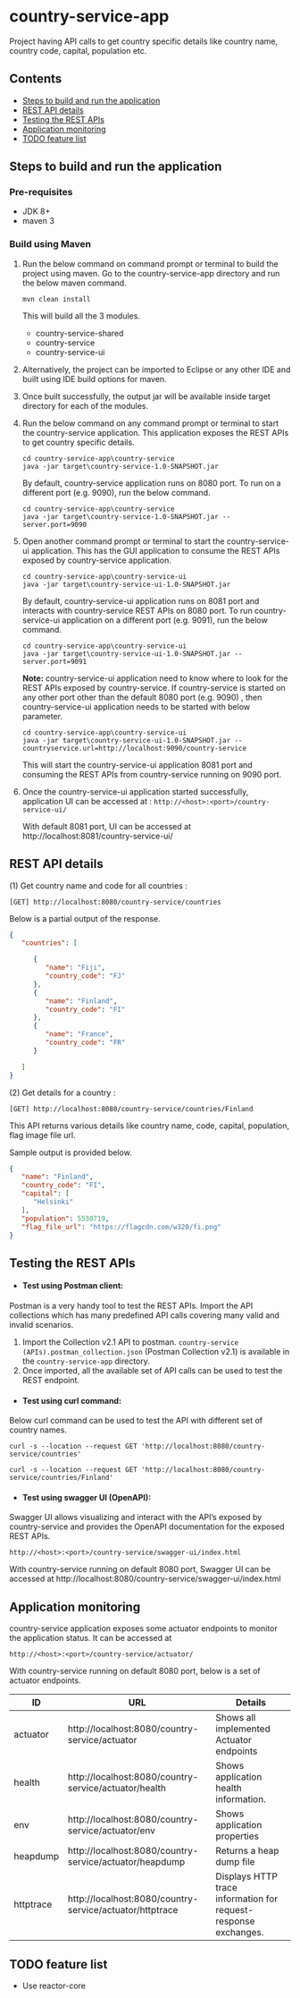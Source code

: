 # country-service-app

Project having API calls to get country specific details like country name, country code, capital, population etc.

## Contents
* [Steps to build and run the application](#steps-to-build-and-run-the-application)
* [REST API details](#rest-api-details)
* [Testing the REST APIs](#testing-the-rest-apis)
* [Application monitoring](#application-monitoring)
* [TODO feature list](#todo-feature-list)


## Steps to build and run the application

### Pre-requisites
- JDK 8+
- maven 3

### Build using Maven

1. Run the below command on command prompt or terminal to build the project using maven. 
   Go to the country-service-app directory and run the below maven command. 
   ````
   mvn clean install
   ````
   This will build all the 3 modules.
     - country-service-shared
     - country-service
     - country-service-ui

2. Alternatively, the project can be imported to Eclipse or any other IDE and built using IDE build options for maven.
3. Once built successfully, the output jar will be available inside target directory for each of the modules.
4. Run the below command on any command prompt or terminal to start the country-service application. 
   This application exposes the REST APIs to get country specific details. 
   ````
   cd country-service-app\country-service
   java -jar target\country-service-1.0-SNAPSHOT.jar
   ````
   By default, country-service application runs on 8080 port. To run on a different port (e.g. 9090), run the below command. 
   ````
   cd country-service-app\country-service
   java -jar target\country-service-1.0-SNAPSHOT.jar --server.port=9090
   ````
   
5. Open another command prompt or terminal to start the country-service-ui application. This has the GUI application 
   to consume the REST APIs exposed by country-service application.
   
   ````
   cd country-service-app\country-service-ui
   java -jar target\country-service-ui-1.0-SNAPSHOT.jar
   ````  
   By default, country-service-ui application runs on 8081 port and interacts with country-service REST APIs on 8080 port. 
   To run country-service-ui application on a different port (e.g. 9091), run the below command.
   ````
   cd country-service-app\country-service-ui
   java -jar target\country-service-ui-1.0-SNAPSHOT.jar --server.port=9091
   ````

   **Note:** country-service-ui application need to know where to look for the REST APIs exposed by country-service.
   If country-service is started on any other port other than the default 8080 port (e.g. 9090) ,
   then country-service-ui application needs to be started with below parameter.
   ````
   cd country-service-app\country-service-ui
   java -jar target\country-service-ui-1.0-SNAPSHOT.jar --countryservice.url=http://localhost:9090/country-service
   ````
   This will start the country-service-ui application 8081 port and consuming the REST APIs from country-service 
   running on 9090 port.

6. Once the country-service-ui application started successfully, application UI can be accessed at :  `http://<host>:<port>/country-service-ui/`
   
    With default 8081 port, UI can be accessed at http://localhost:8081/country-service-ui/

## REST API details

(1) Get country name and code for all countries :

`[GET] http://localhost:8080/country-service/countries`

Below is a partial output of the response.

```json
{
   "countries": [

      {
         "name": "Fiji",
         "country_code": "FJ"
      },
      {
         "name": "Finland",
         "country_code": "FI"
      },
      {
         "name": "France",
         "country_code": "FR"
      }

   ]
}
```

(2) Get details for a country :

`[GET] http://localhost:8080/country-service/countries/Finland`

 This API returns various details like country name, code, capital, population, flag image file url. 

 Sample output is provided below.

```json
{
   "name": "Finland",
   "country_code": "FI",
   "capital": [
      "Helsinki"
   ],
   "population": 5530719,
   "flag_file_url": "https://flagcdn.com/w320/fi.png"
}
```

## Testing the REST APIs

* #### Test using Postman client:
 Postman is a very handy tool to test the REST APIs. Import the API collections which has many predefined API calls 
 covering many valid and invalid scenarios.

1. Import the Collection v2.1 API to postman. `country-service (APIs).postman_collection.json` (Postman Collection v2.1) 
is available in the `country-service-app` directory.
2. Once imported, all the available set of API calls can be used to test the REST endpoint.

* #### Test using curl command:
Below curl command can be used to test the API with different set of country names.

````
curl -s --location --request GET 'http://localhost:8080/country-service/countries'
````

````
curl -s --location --request GET 'http://localhost:8080/country-service/countries/Finland'
````

* #### Test using swagger UI (OpenAPI):
 Swagger UI allows visualizing and interact with the API’s exposed by country-service and 
 provides the OpenAPI documentation for the exposed REST APIs.

`http://<host>:<port>/country-service/swagger-ui/index.html`

With country-service running on default 8080 port, Swagger UI can be accessed at http://localhost:8080/country-service/swagger-ui/index.html

## Application monitoring
country-service application exposes some actuator endpoints  to monitor the application status. It can be accessed at

`http://<host>:<port>/country-service/actuator/`

With country-service running on default 8080 port, below is a set of actuator endpoints.

| ID        | URL                                                      | Details                                                         |
|-----------|----------------------------------------------------------|-----------------------------------------------------------------|
| actuator  | http://localhost:8080/country-service/actuator           | Shows all implemented Actuator endpoints                        |
| health    | http://localhost:8080/country-service/actuator/health    | Shows application health information.                           |
| env       | http://localhost:8080/country-service/actuator/env       | Shows application properties                                    |
| heapdump  | http://localhost:8080/country-service/actuator/heapdump  | Returns a heap dump file                                        |
| httptrace | http://localhost:8080/country-service/actuator/httptrace | Displays HTTP trace information for request-response exchanges. |

## TODO feature list
- Use reactor-core